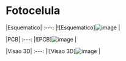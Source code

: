 # Fotocelula


|Esquematico|
:---:
|![Esquematico]![image](https://user-images.githubusercontent.com/105087818/193639231-920811c3-f4a6-4111-baef-fb3a23b68c6f.png)
|

|PCB|
:---:
|![PCB]![image](![image](https://user-images.githubusercontent.com/105087818/194922712-9fa0ee44-9126-42f5-b17e-d869211e7222.png))
|

|Visao 3D|
:---:
|![Visao 3D]![image](![image](https://user-images.githubusercontent.com/105087818/194922487-f7ec766a-2eda-4580-8c12-0d82a698660a.png))
|
